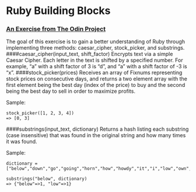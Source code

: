 # Ruby Building Blocks
### [An Exercise from The Odin Project](http://www.theodinproject.com/ruby-programming/building-blocks?ref=lnav)
The goal of this exercise is to gain a better understanding of Ruby through implementing three methods: caesar_cipher, stock_picker, and substrings.
####caesar_cipher(input_text, shift_factor)
Encrypts text via a simple Caesar Cipher. Each letter in the text is shifted by a specified number. For example, “a” with a shift factor of 3 is “d”, and “a” with a shift factor of -3 is “x”.
####stock_picker(prices)
Receives an array of Fixnums representing stock prices on consecutive days, and returns a two element array with the first element being the best day (index of the price) to buy and the second being the best day to sell in order to maximize profits.

Sample:
```
stock_picker([1, 2, 3, 4])
=> [0, 3]
```
####substrings(input_text, dictionary)
Returns a hash listing each substring (case insensitive) that was found in the original string and how many times it was found.

Sample:
```
dictionary = ["below","down","go","going","horn","how","howdy","it","i","low","own","part","partner","sit"]

substrings("below", dictionary)
=> {"below"=>1, "low"=>1}
```
